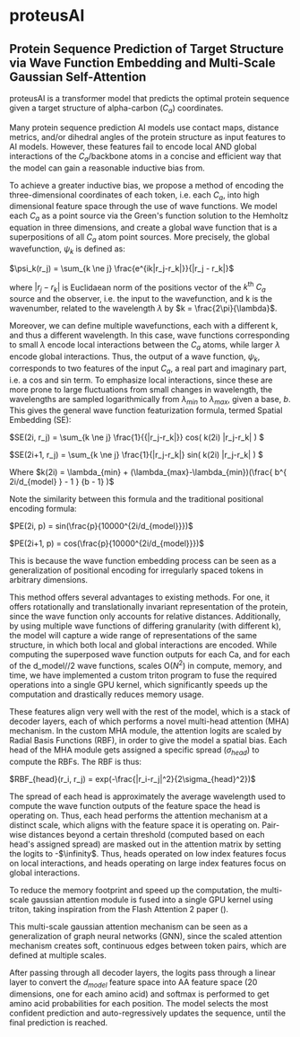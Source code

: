 # proteusAI
## Protein Sequence Prediction of Target Structure via Wave Function Embedding and Multi-Scale Gaussian Self-Attention

proteusAI is a transformer model that predicts the optimal protein sequence given a target structure of alpha-carbon ($C_a$) coordinates. 

Many protein sequence prediction AI models use contact maps, distance metrics, and/or dihedral angles of the protein structure as input features to AI models. However, these features fail to encode local AND global interactions of the $C_a$/backbone atoms in a concise and efficient way that the model can gain a reasonable inductive bias from. 

To achieve a greater inductive bias, we propose a method of encoding the three-dimensional coordinates of each token, i.e. each $C_a$, into high dimensional feature space through the use of wave functions. We model each $C_a$ as a point source via the Green's function solution to the Hemholtz equation in three dimensions, and create a global wave function that is a superpositions of all $C_a$ atom point sources. More precisely, the global wavefunction, $\psi_k$ is defined as:

$\psi_k(r_j) = \sum_{k \ne j} \frac{e^{ik|r_j-r_k|}}{|r_j - r_k|}$

where $|r_j - r_k|$ is Euclidaean norm of the positions vector of the $k^\text{th}$ $C_a$ source and the observer, i.e. the input to the wavefunction, and k is the wavenumber, related to the wavelength $\lambda$ by $k = \frac{2\pi}{\lambda}$.

Moreover, we can define multiple wavefunctions, each with a different k, and thus a different wavelength. In this case, wave functions corresponding to small $\lambda$ encode local interactions between the $C_a$ atoms, while larger $\lambda$ encode global interactions. Thus, the output of a wave function, $\psi_k$, corresponds to two features of the input $C_a$, a real part and imaginary part, i.e. a cos and sin term. To emphasize local interactions, since these are more prone to large fluctuations from small changes in wavelength, the wavelengths are sampled logarithmically from $\lambda_{min}$ to $\lambda_{max}$, given a base, $b$. This gives the general wave function featurization formula, termed Spatial Embedding (SE):

$SE(2i, r_j) = \sum_{k \ne j} \frac{1}{{|r_j-r_k|}} cos( k(2i) |r_j-r_k| ) $

$SE(2i+1, r_j) = \sum_{k \ne j} \frac{1}{|r_j-r_k|} sin( k(2i) |r_j-r_k| ) $

Where $k(2i) = \lambda_{min} + (\lambda_{max}-\lambda_{min})(\frac{ b^{ 2i/d_{model} } - 1 } {b - 1} )$

Note the similarity between this formula and the traditional positional encoding formula:

$PE(2i, p) = sin(\frac{p}{10000^{2i/d_{model}}})$

$PE(2i+1, p) = cos(\frac{p}{10000^{2i/d_{model}}})$

This is because the wave function embedding process can be seen as a generalization of positional encoding for irregularly spaced tokens in arbitrary dimensions.

This method offers several advantages to existing methods. For one, it offers rotationally and translationally invariant representation of the protein, since the wave function only accounts for relative distances. Additionally, by using multiple wave functions of differing granularity (with different k), the model will capture a wide range of representations of the same structure, in which both local and global interactions are encoded. While computing the superposed wave function outputs for each Ca, and for each of the d_model//2 wave functions, scales O($N^2$) in compute, memory, and time, we have implemented a custom triton program to fuse the required operations into a single GPU kernel, which significantly speeds up the computation and drastically reduces memory usage.

These features align very well with the rest of the model, which is a stack of decoder layers, each of which performs a novel multi-head attention (MHA) mechanism. In the custom MHA module, the attention logits are scaled by Radial Basis Functions (RBF), in order to give the model a spatial bias. Each head of the MHA module gets assigned a specific spread ($\sigma_{head}$) to compute the RBFs. The RBF is thus:

$RBF_{head}(r_i, r_j) = exp(-\frac{|r_i-r_j|^2}{2\sigma_{head}^2})$

The spread of each head is approximately the average wavelength used to compute the wave function outputs of the feature space the head is operating on. Thus, each head performs the attention mechanism at a distinct scale, which aligns with the feature space it is operating on. Pair-wise distances beyond a certain threshold (computed based on each head's assigned spread) are masked out in the attention matrix by setting the logits to -$\infinity$. Thus, heads operated on low index features focus on local interactions, and heads operating on large index features focus on global interactions.

To reduce the memory footprint and speed up the computation, the multi-scale gaussian attention module is fused into a single GPU kernel using triton, taking inspiration from the Flash Attention 2 paper ().

This multi-scale gaussian attention mechanism can be seen as a generalization of graph neural networks (GNN), since the scaled attention mechanism creates soft, continuous edges between token pairs, which are defined at multiple scales. 

After passing through all decoder layers, the logits pass through a linear layer to convert the $d_{model}$ feature space into AA feature space (20 dimensions, one for each amino acid) and softmax is performed to get amino acid probabilities for each position. The model selects the most confident prediction and auto-regressively updates the sequence, until the final prediction is reached. 
